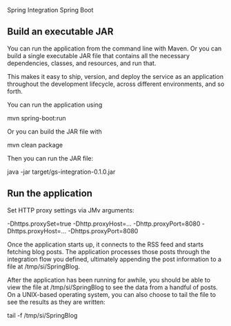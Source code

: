 Spring Integration
Spring Boot

Build an executable JAR
-----------------------


You can run the application from the command line with Maven. 
Or you can build a single executable JAR file that contains all the necessary dependencies, classes, and resources, and run that. 

This makes it easy to ship, version, and deploy the service as an application throughout the development lifecycle, across different environments, and so forth.

You can run the application using 

mvn spring-boot:run

Or you can build the JAR file with 

mvn clean package

Then you can run the JAR file:

java -jar target/gs-integration-0.1.0.jar


Run the application
-------------------

Set HTTP proxy settings via JMv arguments:

-Dhttps.proxySet=true -Dhttp.proxyHost=... -Dhttp.proxyPort=8080 -Dhttps.proxyHost=... -Dhttps.proxyPort=8080

Once the application starts up, it connects to the RSS feed and starts fetching blog posts. The application processes those posts through the integration flow you defined, ultimately appending the post information to a file at /tmp/si/SpringBlog.

After the application has been running for awhile, you should be able to view the file at /tmp/si/SpringBlog to see the data from a handful of posts. On a UNIX-based operating system, you can also choose to tail the file to see the results as they are written:

tail -f /tmp/si/SpringBlog	

	